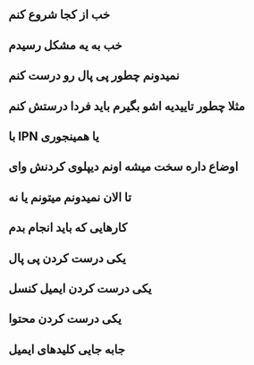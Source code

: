 خب از کجا شروع کنم 
---
خب به یه مشکل رسیدم 
---
نمیدونم چطور پی پال رو درست کنم
---
مثلا چطور تاییدیه اشو بگیرم باید فردا درستش کنم
---
با IPN یا همینجوری 
---
اوضاع داره سخت میشه اونم دیپلوی کردنش وای 
---
تا الان نمیدونم میتونم یا نه 
---
کارهایی که باید انجام بدم
---
یکی درست کردن پی پال 
---
یکی درست کردن ایمیل کنسل 
---
یکی درست کردن محتوا 
---
جابه جایی کلیدهای ایمیل 
---
